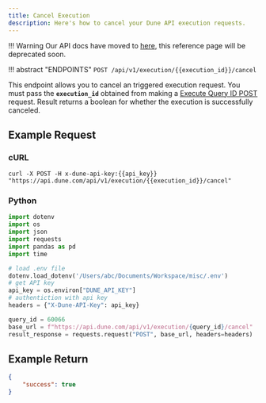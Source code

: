 ```yaml
---
title: Cancel Execution
description: Here's how to cancel your Dune API execution requests.
---
```


!!! Warning
    Our API docs have moved to [here](https://dune.mintlify.app/api-reference/overview/introduction), this reference page will be deprecated soon.

!!! abstract "ENDPOINTS"
    ```
    POST /api/v1/execution/{{execution_id}}/cancel
    ```

This endpoint allows you to cancel an triggered execution request. You must pass the **`execution_id`** obtained from making a [Execute Query ID POST](execute-query-id.md) request. Result returns a boolean for whether the execution is successfully canceled.

## Example Request 

### cURL

```cURL
curl -X POST -H x-dune-api-key:{{api_key}} "https://api.dune.com/api/v1/execution/{{execution_id}}/cancel"
```

### Python 

```python
import dotenv
import os
import json
import requests
import pandas as pd
import time

# load .env file
dotenv.load_dotenv('/Users/abc/Documents/Workspace/misc/.env')
# get API key
api_key = os.environ["DUNE_API_KEY"]
# authentiction with api key
headers = {"X-Dune-API-Key": api_key}

query_id = 60066
base_url = f"https://api.dune.com/api/v1/execution/{query_id}/cancel"
result_response = requests.request("POST", base_url, headers=headers)

```

## Example Return

```json
{
    "success": true
}
```